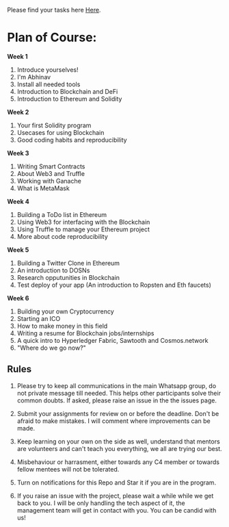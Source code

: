 Please find your tasks here <a href = "https://github.com/AbhinavMir/Blockchain/task.md">Here</a>.

<h1>Plan of Course:</h1>

<b>Week 1</b>
1. Introduce yourselves!
2. I'm Abhinav
3. Install all needed tools
4. Introduction to Blockchain and DeFi
5. Introduction to Ethereum and Solidity

<b>Week 2</b>
1. Your first Solidity program
2. Usecases for using Blockchain
3. Good coding habits and reproducibility

<b>Week 3</b>
1. Writing Smart Contracts
2. About Web3 and Truffle
3. Working with Ganache
4. What is MetaMask

<b>Week 4</b>
1. Building a ToDo list in Ethereum
2. Using Web3 for interfacing with the Blockchain
3. Using Truffle to manage your Ethereum project
4. More about code reproducibility

<b>Week 5</b>
1. Building a Twitter Clone in Ethereum
2. An introduction to DOSNs
3. Research opputunities in Blockchain
4. Test deploy of your app (An introduction to Ropsten and Eth faucets)

<b>Week 6</b>
1. Building your own Cryptocurrency
2. Starting an ICO
3. How to make money in this field
4. Writing a resume for Blockchain jobs/internships
5. A quick intro to Hyperledger Fabric, Sawtooth and Cosmos.network
6. "Where do we go now?"

## Rules

1. Please try to keep all communications in the main Whatsapp group, do not private message till needed. This helps other participants solve their common doubts. If asked, please raise an issue in the the issues page.

2. Submit your assignments for review on or before the deadline. Don't be afraid to make mistakes. I will comment where improvements can be made.

3. Keep learning on your own on the side as well, understand that mentors are volunteers and can't teach you everything, we all are trying our best.

4. Misbehaviour or harrasment, either towards any C4 member or towards fellow mentees will not be tolerated. 

5. Turn on notifications for this Repo and Star it if you are in the program.

6. If you raise an issue with the project, please wait a while while we get back to you. I will be only handling the tech aspect of it, the management team will get in contact with you. You can be candid with us!
